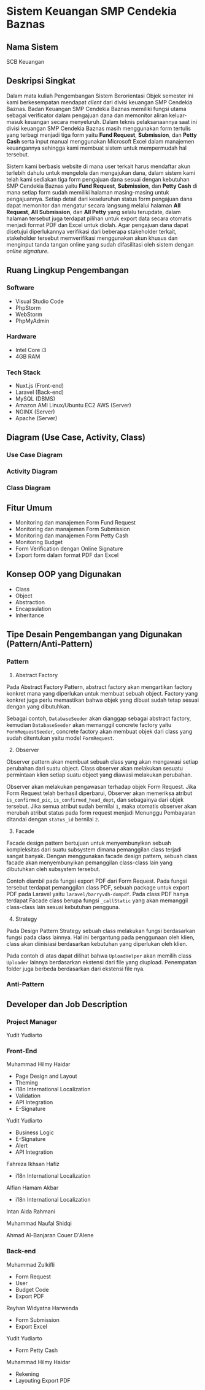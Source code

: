 # Sistem Keuangan SMP Cendekia Baznas

## Nama Sistem
SCB Keuangan

## Deskripsi Singkat
Dalam mata kuliah Pengembangan Sistem Berorientasi Objek semester ini kami berkesempatan mendapat _client_ dari divisi keuangan SMP Cendekia Baznas. Badan Keuangan SMP Cendekia Baznas memiliki fungsi utama sebagai verificator dalam pengajuan dana dan memonitor aliran keluar-masuk keuangan secara menyeluruh. Dalam teknis pelaksanaannya saat ini divisi keuangan SMP Cendekia Baznas masih menggunakan form tertulis yang terbagi menjadi tiga form yaitu **Fund Request**, **Submission**, dan **Petty Cash** serta input manual menggunakan Microsoft Excel dalam manajemen keuangannya sehingga kami membuat sistem untuk mempermudah hal tersebut.

Sistem kami berbasis website di mana user terkait harus mendaftar akun terlebih dahulu untuk mengelola dan mengajukan dana,  dalam sistem kami telah kami sediakan tiga form pengajuan dana sesuai dengan kebutuhan SMP Cendekia Baznas yaitu **Fund Request**, **Submission**, dan **Petty Cash** di mana setiap form sudah memiliki halaman masing-masing untuk pengajuannya. Setiap detail dari keseluruhan status form pengajuan dana dapat memonitor dan mengatur secara langsung melalui halaman **All Request**, **All Submission**, dan **All Petty** yang selalu terupdate, dalam halaman tersebut juga terdapat pilihan untuk export data secara otomatis menjadi format PDF dan Excel untuk diolah. Agar pengajuan dana dapat disetujui diperlukannya verifikasi dari beberapa stakeholder terkait, stakeholder tersebut memverifikasi menggunakan akun khusus dan menginput tanda tangan online yang sudah difasilitasi oleh sistem dengan _online signature_.

## Ruang Lingkup Pengembangan

### Software
* Visual Studio Code
* PhpStorm
* WebStorm
* PhpMyAdmin

### Hardware
* Intel Core i3
* 4GB RAM

### Tech Stack
* Nuxt.js (Front-end)
* Laravel (Back-end)
* MySQL (DBMS)
* Amazon AMI Linux/Ubuntu EC2 AWS (Server)
* NGINX (Server)
* Apache (Server)

## Diagram (Use Case, Activity, Class)

### Use Case Diagram

### Activity Diagram

### Class Diagram

## Fitur Umum
* Monitoring dan manajemen Form Fund Request
* Monitoring dan manajemen Form Submission
* Monitoring dan manajemen Form Petty Cash
* Monitoring Budget
* Form Verification dengan Online Signature
* Export form dalam format PDF dan Excel

## Konsep OOP yang Digunakan
* Class
* Object
* Abstraction
* Encapsulation
* Inheritance

## Tipe Desain Pengembangan yang Digunakan (Pattern/Anti-Pattern)

### Pattern
1. Abstract Factory

Pada Abstract Factory Pattern, abstract factory akan mengartikan factory konkret mana yang diperlukan untuk membuat sebuah object. Factory yang konkret juga perlu memastikan bahwa objek yang dibuat sudah tetap sesuai dengan yang dibutuhkan.

Sebagai contoh, `DatabaseSeeder` akan dianggap sebagai abstract factory, kemudian `DatabaseSeeder` akan memanggil concrete factory yaitu `FormRequestSeeder`, concrete factory akan membuat objek dari class yang sudah ditentukan yaitu model `FormRequest`.

2. Observer

Observer pattern akan membuat sebuah class yang akan mengawasi setiap perubahan dari suatu object. Class observer akan melakukan sesuatu permintaan klien setiap suatu object yang diawasi melakukan perubahan. 

Observer akan melakukan pengawasan terhadap objek Form Request. Jika Form Request telah berhasil diperbarui, Observer akan memeriksa atribut `is_confirmed_pic`, `is_confirmed_head_dept`, dan sebagainya dari objek tersebut. Jika semua atribut sudah bernilai `1`, maka otomatis observer akan merubah atribut status pada form request menjadi Menunggu Pembayaran ditandai dengan `status_id` bernilai `2`.

3. Facade

Facade design pattern bertujuan untuk menyembunyikan sebuah kompleksitas dari suatu subsystem dimana pemanggilan class terjadi sangat banyak. Dengan menggunakan facade design pattern, sebuah class facade akan menyembunyikan pemanggilan class-class lain yang dibutuhkan oleh subsystem tersebut.

Contoh diambil pada fungsi export PDF dari Form Request. Pada fungsi tersebut terdapat pemanggilan class PDF, sebuah package untuk export PDF pada Laravel yaitu `laravel/barryvdh-dompdf`. Pada class PDF hanya terdapat Facade class berupa fungsi  `_callStatic` yang akan memanggil class-class lain sesuai kebutuhan pengguna.


4. Strategy

Pada Design Pattern Strategy sebuah class melakukan fungsi berdasarkan fungsi pada class lainnya. Hal ini bergantung pada penggunaan oleh klien, class akan diinisiasi berdasarkan kebutuhan yang diperlukan oleh klien.

Pada contoh di atas dapat dilihat bahwa `UploadHelper` akan memilih class `Uploader` lainnya berdasarkan ekstensi dari file yang diupload. Penempatan folder juga berbeda berdasarkan dari ekstensi file nya.


### Anti-Pattern

## Developer dan Job Description

### Project Manager
Yudit Yudiarto

### Front-End
Muhammad Hilmy Haidar
* Page Design and Layout
* Theming
* i18n International Localization
* Validation
* API Integration
* E-Signature

Yudit Yudiarto
* Business Logic
* E-Signature
* Alert
* API Integration

Fahreza Ikhsan Hafiz
* i18n International Localization

Alfian Hamam Akbar
* i18n International Localization

Intan Aida Rahmani

Muhammad Naufal Shidqi

Ahmad Al-Banjaran Couer D'Alene

### Back-end
Muhammad Zulkifli
* Form Request
* User
* Budget Code
* Export PDF

Reyhan Widyatna Harwenda
* Form Submission
* Export Excel

Yudit Yudiarto
* Form Petty Cash

Muhammad Hilmy Haidar
* Rekening
* Layouting Export PDF







